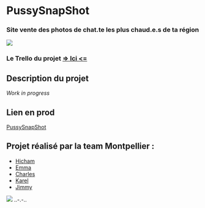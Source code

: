 # PussySnapShot 

### Site vente des photos de chat.te les plus chaud.e.s de ta région
![](https://media.giphy.com/media/l0HlUxUu3CqVAbees/giphy.gif)

### Le Trello du projet [=> Ici <=](https://trello.com/b/1SSYP56s/e-commerce-pussysnapshot)

## Description du projet 
*Work in progress*



## Lien en prod
[PussySnapShot](https://pussysnapshot-prod.herokuapp.com/)

## Projet réalisé par la team Montpellier : 
 - [Hicham](https://github.com/orgs/beachandsun/people/hich34)
 - [Emma](https://github.com/orgs/beachandsun/people/emcalvet)
 - [Charles](https://github.com/orgs/beachandsun/people/Hydref)
 - [Karel](https://github.com/orgs/beachandsun/people/Karel2)
 - [Jimmy](https://github.com/orgs/beachandsun/people/Hykios42)


![](https://media.giphy.com/media/l3972NsEV9WmulnWw/giphy.gif)
..-.-..